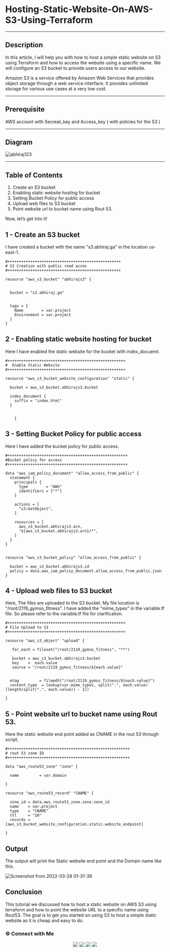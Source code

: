 # Hosting-Static-Website-On-AWS-S3-Using-Terraform

-----
## Description

In this article, I will help you with how to host a simple static website on S3 using Terraform and how to access the website using a specific name. We will configure an S3 bucket to provide users access to our website.

Amazon S3 is a service offered by Amazon Web Services that provides object storage through a web service interface. It provides unlimited storage for various use cases at a very low cost.

-----
## Prerequisite

AWS account with Secreat_key and Access_key (  with policies for the S3 )

------
## Diagram

![abhiraj123](https://user-images.githubusercontent.com/100773790/160301663-cead2e5a-5199-4fff-b36c-39563d2abed9.png)

-----
## Table of Contents

1. Create an S3 bucket
2. Enabling static website hosting for bucket
3. Setting Bucket Policy for public access
4. Upload web files to S3 bucket
5. Point website url to bucket name using Rout 53.

Now, let’s get into it!

## 1 - Create an S3 bucket

 I have created a bucket with the name "s3.abhiraj.ga" in the location us-east-1.
~~~
#++++++++++++++++++++++++++++++++++++++++++++++++++
# S3 Creation with public read acces
#++++++++++++++++++++++++++++++++++++++++++++++++++

resource "aws_s3_bucket" "abhirajs3" {


  bucket = "s3.abhiraj.ga"


  tags = {
    Name        = var.project
    Environment = var.project
  }
}

~~~

## 2 - Enabling static website hosting for bucket

Here I have enabled the static website for the bucket with index_docuemt.

~~~
#++++++++++++++++++++++++++++++++++++++++++++++++++++
#  Enable Static Website
#++++++++++++++++++++++++++++++++++++++++++++++++++++

resource "aws_s3_bucket_website_configuration" "static" {

  bucket = aws_s3_bucket.abhirajs3.bucket

  index_document {
    suffix = "index.html"
  }


    }

~~~~

## 3 - Setting Bucket Policy for public access

Here I have added the bucket policy for public access.

~~~
#+++++++++++++++++++++++++++++++++++++++++++++++++++++
#Bucket policy for access
#+++++++++++++++++++++++++++++++++++++++++++++++++++++

data "aws_iam_policy_document" "allow_access_from_public" {
  statement {
    principals {
      type        = "AWS"
      identifiers = ["*"]
    }
    
    actions = [
      "s3:GetObject",
    ]

    resources = [
      aws_s3_bucket.abhirajs3.arn,
      "${aws_s3_bucket.abhirajs3.arn}/*",
    ]
  }
}


resource "aws_s3_bucket_policy" "allow_access_from_public" {

  bucket = aws_s3_bucket.abhirajs3.id
  policy = data.aws_iam_policy_document.allow_access_from_public.json
}

~~~


## 4 - Upload web files to S3 bucket

Here, The files are uploaded to the S3 bucket. My file location is "/root/2119_gymso_fitness". I have added the "mime_types" in the variable.tf file. So please refer to the variable.tf file for clarification.

~~~
#++++++++++++++++++++++++++++++++++++++++++++++++++++
# File Upload to S3
#++++++++++++++++++++++++++++++++++++++++++++++++++++

resource "aws_s3_object" "upload" {

   for_each = fileset("/root/2119_gymso_fitness", "**")

   bucket = aws_s3_bucket.abhirajs3.bucket
   key    =  each.value
   source = "/root/2119_gymso_fitness/${each.value}"


  etag         = filemd5("/root/2119_gymso_fitness/${each.value}")
  content_type  = lookup(var.mime_types, split(".", each.value)[length(split(".", each.value)) - 1])

}

~~~

## 5 - Point website url to bucket name using Rout 53.

Here the static website end point added as CNAME in the rout 53 through script.
~~~
#++++++++++++++++++++++++++++++++++++++++++++++++++++++
# rout 53 zone ID
#++++++++++++++++++++++++++++++++++++++++++++++++++++++

data "aws_route53_zone" "zone" {

  name         = var.domain

}

resource "aws_route53_record" "CNAME" {

  zone_id = data.aws_route53_zone.zone.zone_id
  name    = var.project
  type    = "CNAME"
  ttl     = "10"
  records = [aws_s3_bucket_website_configuration.static.website_endpoint]

}

~~~

## Output

The output will print the Static website end point and the Domain name like this.

![Screenshot from 2022-03-28 01-31-39](https://user-images.githubusercontent.com/100773790/160299989-91de6d3d-1641-482f-bcf3-841546cc213e.png)




## Conclusion

This tutorial we discussed how to host a static website on AWS S3 using terraform and how to point the website URL to a specific name using Rout53. The goal is to get you started on using S3 to host a simple static website as it is cheap and easy to do.

### ⚙️ Connect with Me

<p align="center">
<a href="mailto:aparthan275@gmail.com"><img src="https://img.shields.io/badge/Gmail-D14836?style=for-the-badge&logo=gmail&logoColor=white"/></a>
<a href="https://www.instagram.com/_r.e.b.e.l.z_33/"><img src="https://img.shields.io/badge/Instagram-E4405F?style=for-the-badge&logo=instagram&logoColor=white"/></a>
<a href="https://www.linkedin.com/in/abhiraj-parthan-82038b191"><img src="https://img.shields.io/badge/LinkedIn-0077B5?style=for-the-badge&logo=linkedin&logoColor=white"/></a> 
<a href="https://www.wppredirect.tk/go/?p=918893532145&m=Abhiraj%20Parthan."><img src="https://img.shields.io/badge/WhatsApp-25D366?style=for-the-badge&logo=whatsapp&logoColor=white"/></a>


